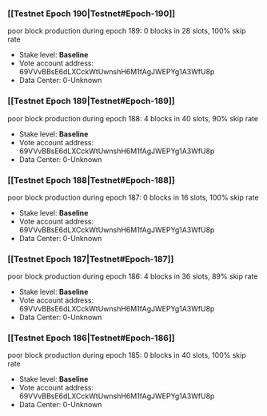 ### [[Testnet Epoch 190|Testnet#Epoch-190]]
poor block production during epoch 189: 0 blocks in 28 slots, 100% skip rate 
* Stake level: **Baseline** 
* Vote account address: 69VVvBBsE6dLXCckWtUwnshH6M1fAgJWEPYg1A3WfU8p
* Data Center: 0-Unknown
### [[Testnet Epoch 189|Testnet#Epoch-189]]
poor block production during epoch 188: 4 blocks in 40 slots, 90% skip rate 
* Stake level: **Baseline** 
* Vote account address: 69VVvBBsE6dLXCckWtUwnshH6M1fAgJWEPYg1A3WfU8p
* Data Center: 0-Unknown
### [[Testnet Epoch 188|Testnet#Epoch-188]]
poor block production during epoch 187: 0 blocks in 16 slots, 100% skip rate 
* Stake level: **Baseline** 
* Vote account address: 69VVvBBsE6dLXCckWtUwnshH6M1fAgJWEPYg1A3WfU8p
* Data Center: 0-Unknown
### [[Testnet Epoch 187|Testnet#Epoch-187]]
poor block production during epoch 186: 4 blocks in 36 slots, 89% skip rate 
* Stake level: **Baseline** 
* Vote account address: 69VVvBBsE6dLXCckWtUwnshH6M1fAgJWEPYg1A3WfU8p
* Data Center: 0-Unknown
### [[Testnet Epoch 186|Testnet#Epoch-186]]
poor block production during epoch 185: 0 blocks in 40 slots, 100% skip rate 
* Stake level: **Baseline** 
* Vote account address: 69VVvBBsE6dLXCckWtUwnshH6M1fAgJWEPYg1A3WfU8p
* Data Center: 0-Unknown